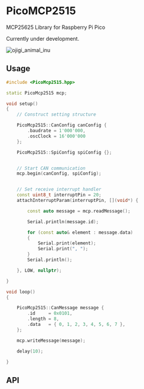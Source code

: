 # PicoMCP2515

MCP25625 Library for Raspberry Pi Pico

Currently under development.

![ojigi_animal_inu](https://github.com/CaseyNelson314/PicoMCP2515/assets/91818705/99f06205-bf15-4401-8a79-5c7d85ddc217)


## Usage

```cpp
#include <PicoMcp2515.hpp>

static PicoMcp2515 mcp;

void setup()
{
    // Construct setting structure

    PicoMcp2515::CanConfig canConfig {
        .baudrate = 1'000'000,
        .oscClock = 16'000'000
    };

    PicoMcp2515::SpiConfig spiConfig {};


    // Start CAN communication
    mcp.begin(canConfig, spiConfig);


    // Set receive interrupt handler
    const uint8_t interruptPin = 20;
    attachInterruptParam(interruptPin, [](void*) {

        const auto message = mcp.readMessage();

        Serial.println(message.id);

        for (const auto& element : message.data)
        {
            Serial.print(element);
            Serial.print(", ");
        }
        Serial.println();

    }, LOW, nullptr);

}

void loop()
{

    PicoMcp2515::CanMessage message {
        .id     = 0x0101,
        .length = 8,
        .data   = { 0, 1, 2, 3, 4, 5, 6, 7 },
    };

    mcp.writeMessage(message);

    delay(10);

}
```

## API